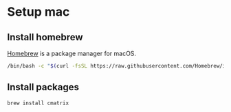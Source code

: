# Setup mac

## Install homebrew

[Homebrew](https://brew.sh/) is a package manager for macOS.

```bash
/bin/bash -c "$(curl -fsSL https://raw.githubusercontent.com/Homebrew/install/HEAD/install.sh)"
```

## Install packages

```bash
brew install cmatrix
```

